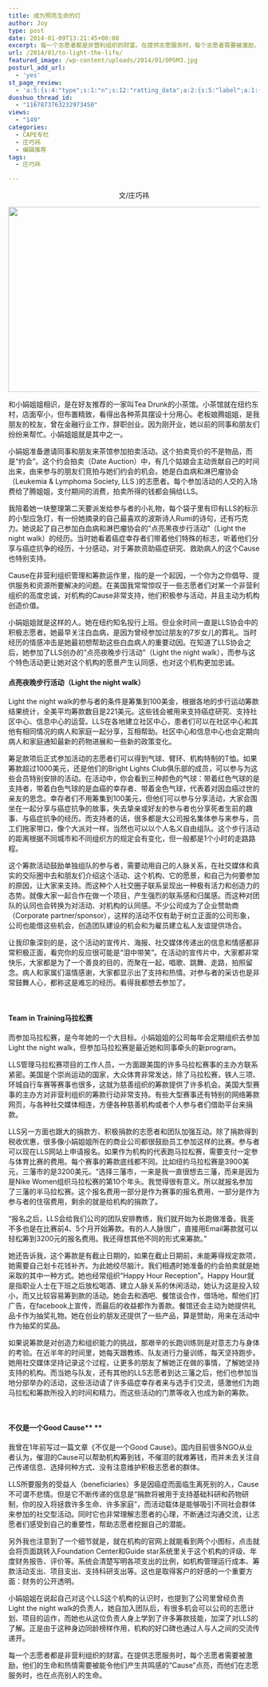 ```yaml
---
title: 成为照亮生命的灯
author: Joy
type: post
date: 2014-01-09T13:21:45+00:00
excerpt: 每一个志愿者都是非营利组织的财富。在提供志愿服务时，每个志愿者需要被激励，他们的生命和热情需要被能令他们产生共鸣感的“Cause”点亮，而他们在志愿服务时，也在点亮别人的生命。
url: /2014/01/to-light-the-life/
featured_image: /wp-content/uploads/2014/01/OPGM3.jpg
posturl_add_url:
  - 'yes'
st_page_review:
  - 'a:5:{s:4:"type";s:1:"n";s:12:"ratting_data";a:2:{s:5:"label";a:1:{i:0;s:0:"";}s:5:"score";a:1:{i:0;s:1:"0";}}s:7:"postion";s:2:"tl";s:5:"title";s:0:"";s:11:"score_label";s:0:"";}'
duoshuo_thread_id:
  - "1167873763232973450"
views:
  - "149"
categories:
  - CAPE专栏
  - 庄巧祎
  - 编辑推荐
tags:
  - 庄巧祎

---
```

<p align="center">
  文/庄巧祎
</p>

<img class="alignnone" alt="" src="http://pic.yupoo.com/chenluaihr_v/DrH4gdt1/OPGM3.jpg" width="699" height="370" /> 

和小娟姐姐相识，是在好友推荐的一家叫Tea Drunk的小茶馆。小茶馆就在纽约东村，店面窄小，但布置精致，看得出各种茶具摆设十分用心。老板娘腾姐姐，是我朋友的校友，曾在金融行业工作，辞职创业。因为刚开业，她以前的同事和朋友们纷纷来帮忙。小娟姐姐就是其中之一。

小娟姐准备邀请同事和朋友来茶馆参加拍卖活动。这个拍卖竞价的不是物品，而是“约会”。这个约会拍卖（Date Auction）中，有几个姑娘会主动贡献自己的时间出来，由来参与的朋友们竞拍与她们约会的机会。她是白血病和淋巴瘤协会（Leukemia & Lymphoma Society, LLS )的志愿者。每个参加活动的人交的入场费给了腾姐姐，支付期间的消费，拍卖所得的钱都会捐给LLS。

我陪着她一块整理第二天要派发给参与者的小礼物，每个袋子里有印有LLS的标示的小型应急灯，有一份她摘录的自己最喜欢的波斯诗人Rumi的诗句，还有巧克力。她说起了自己参加白血病和淋巴瘤协会的“点亮黑夜步行活动”（Light the night walk）的经历。当时她看着癌症幸存者们带着他们特殊的标志，听着他们分享与癌症抗争的经历，十分感动，对于筹款资助癌症研究、救助病人的这个Cause也特别支持。

Cause在非营利组织管理和筹款运作里，指的是一个起因，一个你为之你倡导、提供服务和资源所要解决的问题。在美国我常常惊叹于一些志愿者们对某一个非营利组织的高度忠诚，对机构的Cause非常支持，他们积极参与活动，并且主动为机构创造价值。

小娟姐姐就是这样的人。她在纽约知名投行上班。但业余时间一直是LLS协会中的积极志愿者。她最早关注白血病，是因为曾经参加过朋友的7岁女儿的葬礼。当时经历的情感冲击是她最初想帮助这些白血病人的重要动因。在知道了LLS协会之后，她参加了LLS创办的“点亮夜晚步行活动”（Light the night walk），而参与这个特色活动更让她对这个机构的愿景产生认同感，也对这个机构更加忠诚。

#### 

#### **点亮夜晚步行活动（Light the night walk）**

Light the night walk的参与者的条件是筹集到100美金，根据各地的步行运动筹款结果统计，全美平均筹款数目是221美元。这些钱会被用来支持癌症研究、支持社区中心、信息中心的运营。LLS在各地建立社区中心，患者们可以在社区中心和其他有相同情况的病人和家庭一起分享，互相帮助。社区中心和信息中心也会定期向病人和家庭通知最新的药物进展和一些新的政策变化。

筹足款项后正式参加活动的志愿者们可以得到气球、臂环、机构特制的T恤。如果筹款超过1000美元，还是他们的Bright Lights Club俱乐部的成员，可以参与为这些会员特别安排的活动。在活动中，你会看到三种颜色的气球：带着红色气球的是支持者，带着白色气球的是血癌的幸存者、带着金色气球，代表着对因血癌过世的亲友的思念。幸存者们不用筹集到100美元，但他们可以参与分享活动，大家会围坐在一起分享与癌症抗争的故事，失去挚亲或好友的参与者也分享死者生前的趣事、与癌症抗争的经历。而支持者的话，很多都是大公司报名集体参与来参与，员工们拖家带口，像个大派对一样，当然也可以以个人名义自由组队。这个步行活动的距离根据不同城市和不同组织方的规定会有变化，但一般都是1个小时的走路路程。

这个筹款活动鼓励单独组队的参与者，需要动用自己的人脉关系，在社交媒体和真实的交际圈中去和朋友们介绍这个活动、这个机构、它的愿景，和自己为何要参加的原因，让大家来支持。而这种个人社交圈子联系呈现出一种极有活力和创造力的态势。就像大家一起合作在做一个项目，产生强烈的联系感和归属感。而这种对团队的认同也会转换为对活动、对机构的认同感。不少公司成为了企业赞助商（Corporate partner/sponsor），这样的活动不仅有助于树立正面的公司形象，公司也能借这些机会，创造团队建设的机会和为雇员建立私人友谊提供场合。

让我印象深刻的是，这个活动的宣传片、海报、社交媒体传递出的信息和情感都非常积极正面，看完你的反应很可能是“泪中带笑”。在活动的宣传片中，大家都非常快乐，大家都是为了一个善良的目的，而聚在一起，唱歌、跳舞、走路，拍照留念。病人和家属们温情感谢，大家都显示出了支持和热情。对参与者的采访也是非常鼓舞人心，都称这是难忘的经历。看得我都想去参加了。

&nbsp;

#### **Team in Training马拉松赛**

而参加马拉松赛，是今年她的一个大目标。小娟姐姐的公司每年会定期组织去参加Light the night walk，但参加马拉松赛是最近她和同事牵头的新program。

LLS管理马拉松赛项目的工作人员，一方面跟美国的许多马拉松赛事的主办方联系紧密。美国是个崇尚运动的国家，大众体育非常发达，除了马拉松赛，铁人三项、环城自行车赛等赛事也很多，这就为慈善组织的筹款提供了许多机会。美国大型赛事的主办方对非营利组织的筹款行动非常支持。有些大型赛事还有特别的网络筹款网页，与各种社交媒体相连，方便各种慈善机构或者个人参与者们借助平台来捐款。

LLS另一方面也跟大的捐款方、积极捐款的志愿者和团队加强互动。除了捐款得到税收优惠，很多像小娟姐姐所在的商业公司都很鼓励员工参加这样的比赛。参与者可以现在LLS网站上申请报名。如果作为机构的代表跑马拉松赛，需要支付一定参与体育比赛的费用。每个赛事的筹款底线都不同。比如纽约马拉松赛是3900美元，三藩市的是3200美元。“选择三藩市，一来是我一直很想去三藩，而来是因为是Nike Women组织马拉松赛的第10个年头。我觉得很有意义。所以就报名参加了三藩的半马拉松赛。这个报名费用一部分是作为赛事的报名费用，一部分是作为参与者的住宿费用，剩余的就是给机构的捐款了。

“报名之后，LLS会给我们公司的团队安排教练，我们就开始为长跑做准备。我差不多也是在比赛前4、5个月开始筹款。有的人人脉很广，直接用Email筹款就可以轻松筹到3200元的报名费用。我还得想其他不同的形式来筹款。”

她还告诉我，这个筹款是有截止日期的，如果在截止日期前，未能筹得规定款项，她需要自己划卡花钱补齐。为此她绞尽脑汁。我们相遇时她准备的约会拍卖就是她采取的其中一种方式。她也经常组织“Happy Hour Reception”。Happy Hour就是指职业人士在下班之后放松喝酒、建立人脉关系的休闲活动，她认为这是投入较小，而又比较容易筹到款的活动。她会去和酒吧、餐馆谈合作，借场地，帮他们打广告，在facebook上宣传，而最后的收益都作为善款。餐馆还会主动为她提供礼品卡作为抽奖礼物。她在创业的朋友还提供了一些产品，算是赞助，用来在活动中作为抽奖的奖品。

如果说筹款是对创造力和组织能力的挑战，那艰辛的长跑训练则是对意志力与身体的考验。在近半年的时间里，她每天跟教练、队友进行力量训练，每天坚持跑步。她用社交媒体坚持记录这个过程，让更多的朋友了解她正在做的事情，了解她坚持支持的机构。而当她与队友，还有其他的LLS志愿者到达三藩之后，他们也参加当地分部举办的活动，这些活动请了许多癌症幸存者来与选手们交流，感激他们为跑马拉松和筹款所投入的时间和精力。而这些活动的门票等收入也成为新的筹款。

&nbsp;

#### **不仅是一个Good Cause**** **

我曾在1年前写过一篇文章《不仅是一个Good Cause》。国内目前很多NGO从业者认为，催泪的Cause可以帮助机构筹到钱，不催泪的就难筹钱，而并未去关注自己传递信息、选择何种方式、没有注意维护积极志愿者的群体。

LLS所要服务的受益人（beneficiaries）多是因癌症而面临生离死别的人，Cause不可谓不悲情。但是它不断传递的信息是“捐款将被用于支持基础科研和药物研制，你的投入将拯救许多生命、许多家庭”，而活动载体是能够吸引不同社会群体来参加的社交型活动。同时它也非常理解志愿者的心理，不断通过沟通交流，让志愿者们感受到自己的重要性，帮助志愿者挖掘自己的潜能。

另外我也注意到了一个细节就是，就在机构的官网上就能看到两个小图标，点击就会将页面跳转入Foundation Center和Guide star系统里关于这个机构的评级、年度财务报告、评价等。系统会清楚写明各项支出的比例，如机构管理运行成本、筹款活动支出、项目支出、支持科研支出等。这也是取得客户的好感的一个重要方面：财务的公开透明。

小娟姐姐在说起自己对这个LLS这个机构的认识时，也提到了公司里曾经负责Light the night walk的负责人，她自加入团队后，有很多机会可以公司的志愿计划、项目的运作，而她也从这位负责人身上学到了许多筹款技能，加深了对LLS的了解。正是由于这种身边同龄榜样作用，机构的好口碑也通过人与人之间的交流传递开。

每一个志愿者都是非营利组织的财富。在提供志愿服务时，每个志愿者需要被激励，他们的生命和热情需要被能令他们产生共鸣感的“Cause”点亮，而他们在志愿服务时，也在点亮别人的生命。